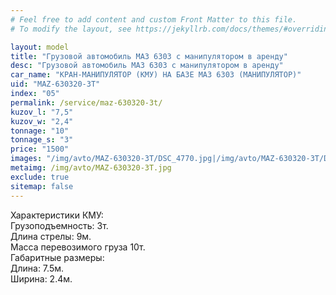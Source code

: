 ```yaml
---
# Feel free to add content and custom Front Matter to this file.
# To modify the layout, see https://jekyllrb.com/docs/themes/#overriding-theme-defaults

layout: model
title: "Грузовой автомобиль МАЗ 6303 с манипулятором в аренду"
desc: "Грузовой автомобиль МАЗ 6303 с манипулятором в аренду"
car_name: "КРАН-МАНИПУЛЯТОР (КМУ) НА БАЗЕ МАЗ 6303 (МАНИПУЛЯТОР)"
uid: "MAZ-630320-3T"
index: "05"
permalink: /service/maz-630320-3t/
kuzov_l: "7,5"
kuzov_w: "2,4"
tonnage: "10"
tonnage_s: "3"
price: "1500"
images: "/img/avto/MAZ-630320-3T/DSC_4770.jpg|/img/avto/MAZ-630320-3T/DSC_4772.jpg|/img/avto/MAZ-630320-3T/DSC_4780.jpg"
metaimg: /img/avto/MAZ-630320-3T.jpg
exclude: true
sitemap: false
---
```


Характеристики КМУ:  
Грузоподъемность: 3т.  
Длина стрелы: 9м.  
Масса перевозимого груза 10т.  
Габаритные размеры:  
Длина: 7.5м.  
Ширина: 2.4м.  
